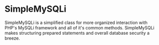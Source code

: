 # SimpleMySQLi
SimpleMySQLi is a simplified class for more organized interaction with PHP's MySQLi framework and all of it's common methods. SimpleMySQLi makes structuring prepared statements and overall database security a breeze.
